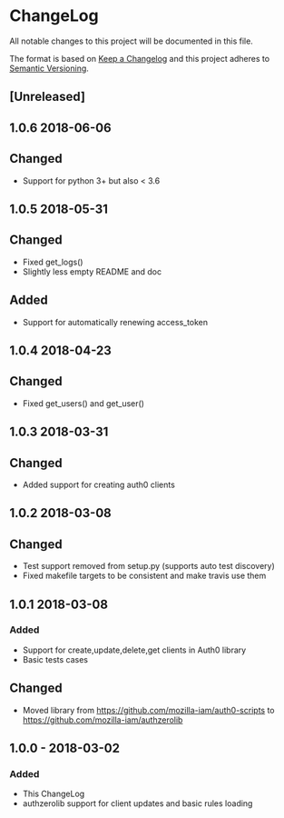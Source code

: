# ChangeLog 
All notable changes to this project will be documented in this file.

The format is based on [Keep a Changelog](http://keepachangelog.com/en/1.0.0/)
and this project adheres to [Semantic Versioning](http://semver.org/spec/v2.0.0.html).

## [Unreleased]

## 1.0.6 2018-06-06
## Changed
- Support for python 3+ but also < 3.6

## 1.0.5 2018-05-31
## Changed
- Fixed get_logs()
- Slightly less empty README and doc

## Added
- Support for automatically renewing access_token

## 1.0.4 2018-04-23
## Changed
- Fixed get_users() and get_user()

## 1.0.3 2018-03-31
## Changed
- Added support for creating auth0 clients

## 1.0.2 2018-03-08
## Changed
- Test support removed from setup.py (supports auto test discovery)
- Fixed makefile targets to be consistent and make travis use them

## 1.0.1  2018-03-08
### Added
- Support for create,update,delete,get clients in Auth0 library
- Basic tests cases

## Changed
- Moved library from https://github.com/mozilla-iam/auth0-scripts to https://github.com/mozilla-iam/authzerolib

## 1.0.0 - 2018-03-02
### Added
- This ChangeLog
- authzerolib support for client updates and basic rules loading

